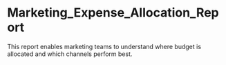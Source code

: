 # Marketing_Expense_Allocation_Report
This report enables marketing teams to understand where budget is allocated and which channels perform best.
